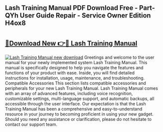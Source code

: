 ## Lash Training Manual PDF Download Free - Part-QYh User Guide Repair - Service Owner Edition H4ox8

# <h2><a href="http://bc10454.oget.top/?id=Lash+Training+Manual">🔗Download New 👉🔴 Lash Training Manual</a></h2>

[![Lash Training Manual new download](https://i.imgur.com/5g1atiW.png)](http://bc10454.oget.top/?id=Lash+Training+Manual)
Greetings and welcome to the user manual for your newly implemented system Lash Training Manual. This manual is specifically designed to help you navigate the features and functions of your product with ease. Inside, you will find detailed instructions for installation, usage, maintenance, and troubleshooting. Compatible Accessories This section lists compatible accessories and peripherals for your new Lash Training Manual. Lash Training Manual comes with an array of advanced features, including voice recognition, customizable settings, multi-language support, and automatic backups, all accessible through the user interface. Our expectation is that the Lash Training Manual has been a comprehensive and easy-to-understand resource in your journey to becoming proficient in using your new gadget. Should you need any assistance or clarification, please do not hesitate to contact our support team.

